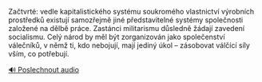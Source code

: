
Začtvrté: vedle kapitalistického systému soukromého vlastnictví výrobních prostředků existují samozřejmě jiné představitelné systémy společnosti založené na dělbě práce. Zastánci militarismu důsledně žádají zavedení socialismu. Celý národ by měl být zorganizován jako společenství válečníků, v němž ti, kdo nebojují, mají jediný úkol – zásobovat válčící síly vším, co potřebují.

[🔊 Poslechnout audio](/data/7-paragraphs/audio/chapter_125/para_007-Zatvrt-vedle-kapitalistickho-systmu-soukromh.mp3)
